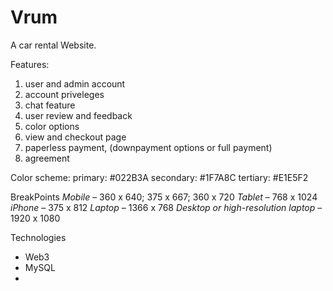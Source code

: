 # Vrum
A car rental Website.

Features:
1. user and admin account
2. account priveleges 
3. chat feature
4. user review and feedback
5. color options
6. view and checkout page
7. paperless payment, (downpayment options or full payment)
8. agreement

Color scheme:
primary: #022B3A
secondary: #1F7A8C
tertiary: #E1E5F2

BreakPoints
*Mobile* – 360 x 640; 375 x 667; 360 x 720
*Tablet* – 768 x 1024
*iPhone* – 375 x 812
*Laptop* – 1366 x 768
*Desktop or high-resolution laptop* – 1920 x 1080

Technologies
- Web3
- MySQL
- 
